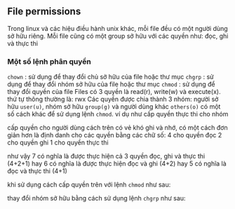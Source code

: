 ## File permissions
Trong linux và các hiệu điều hành unix khác, mỗi file đều có một người dùng sở hữu riêng. Mỗi file cũng
có một group sở hữu với các quyền như: đọc, ghi và thực thi
### Một số lệnh phân quyền

`chown` : sử dụng để thay đổi chủ sở hữu của file hoặc thư mục
`chgrp` : sử dụng để thay đổi nhóm sở hữu của file hoặc thư mục
`chmod` : sử dụng để thay đổi quyền của file
Files có 3 quyền là read(r), write(w) và execute(x). 
thứ tự thông thường là: rwx
Các quyền được chia thành 3 nhóm: người sở hữu `user(u)`, nhóm sở hữu `group(g)` và người dùng khác `others(o)`
có một số cách khác để sử dụng lệnh `chmod`. ví dụ như cấp quyền thực thi cho nhóm

cấp quyền cho người dùng cách trên có vẻ khó ghi và nhớ, có một cách đơn giản hơn là định danh cho các quyền bằng
các chữ số:
4 cho quyền đọc
2 cho quyền ghi
1 cho quyền thực thi

như vậy 7 có nghĩa là được thực hiện cả 3 quyền đọc, ghi và thực thi (4+2+1)
hay 6 có nghĩa là được thực hiện đọc và ghi (4+2)
hay 5 có nghĩa là đọc và thực thi (4+1)

khi sử dụng cách cấp quyền trên với lệnh `chmod` như sau:

thay đổi nhóm sở hữu bằng cách sử dụng lệnh `chgrp` như sau: